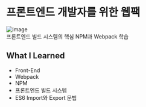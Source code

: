 # 프론트엔드 개발자를 위한 웹팩
![image](https://github.com/user-attachments/assets/bd5316d6-06a5-4d7f-a55f-bdbe5113ced1)
<br>
프론트엔드 빌드 시스템의 핵심 NPM과 Webpack 학습
<br>

## What I Learned
- Front-End
- Webpack
- NPM
- 프론트엔드 빌드 시스템
- ES6 Import와 Export 문법
